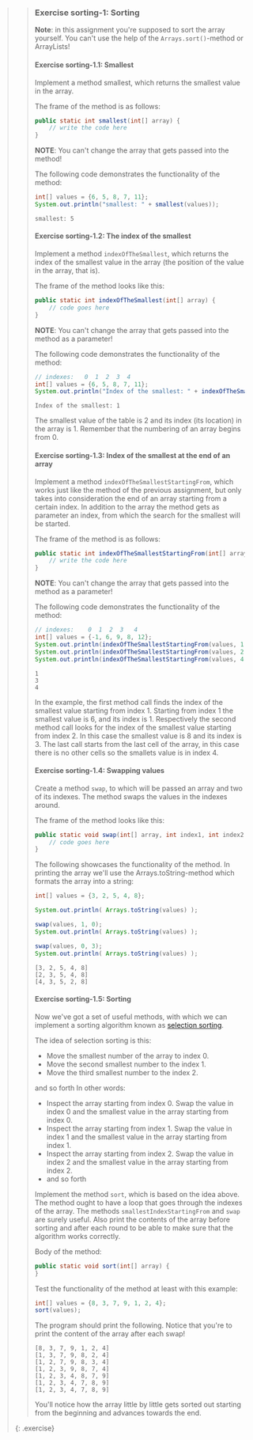 >> ### Exercise sorting-1: Sorting
>>
>> **Note**: in this assignment you're supposed to sort the array yourself. You can't use the help of the `Arrays.sort()`-method or ArrayLists!
>>
>> #### Exercise sorting-1.1: Smallest
>>
>> Implement a method smallest, which returns the smallest value in the array.
>>
>> The frame of the method is as follows:
>>
>> ```java
>> public static int smallest(int[] array) {
>>     // write the code here
>> }
>> ```
>>
>> **NOTE**: You can't change the array that gets passed into the method!
>>
>> The following code demonstrates the functionality of the method:
>>
>> ```java
>> int[] values = {6, 5, 8, 7, 11};
>> System.out.println("smallest: " + smallest(values));
>> ```
>> 
>> ```output
>> smallest: 5
>> ```
>>
>> #### Exercise sorting-1.2: The index of the smallest
>> 
>> Implement a method `indexOfTheSmallest`, which returns the index of the smallest value in the array (the position of the value in the array, that is).
>>
>> The frame of the method looks like this:
>>
>> ```java
>> public static int indexOfTheSmallest(int[] array) {
>>     // code goes here
>> }
>> ```
>>
>> **NOTE**: You can't change the array that gets passed into the method as a parameter!
>>
>> The following code demonstrates the functionality of the method:
>>
>> ```java
>> // indexes:   0  1  2  3  4
>> int[] values = {6, 5, 8, 7, 11};
>> System.out.println("Index of the smallest: " + indexOfTheSmallest(values));
>> ```
>>
>> ```output
>> Index of the smallest: 1
>> ```
>>
>> The smallest value of the table is 2 and its index (its location) in the array is 1. Remember that the numbering of an array begins from 0.
>>
>> #### Exercise sorting-1.3: Index of the smallest at the end of an array
>>
>> Implement a method `indexOfTheSmallestStartingFrom`, which works just like the method of the previous assignment, but only takes into consideration the end of an array starting from a certain index. In addition to the array the method gets as parameter an index, from which the search for the smallest will be started.
>>
>> The frame of the method is as follows:
>>
>> ```java
>> public static int indexOfTheSmallestStartingFrom(int[] array, int index) {
>>     // write the code here
>> }
>> ```
>>
>> **NOTE**: You can't change the array that gets passed into the method as a parameter!
>>
>> The following code demonstrates the functionality of the method:
>>
>> ```java
>> // indexes:    0  1  2  3   4
>> int[] values = {-1, 6, 9, 8, 12};
>> System.out.println(indexOfTheSmallestStartingFrom(values, 1));
>> System.out.println(indexOfTheSmallestStartingFrom(values, 2));
>> System.out.println(indexOfTheSmallestStartingFrom(values, 4));
>> ```
>>
>> ```output
>> 1
>> 3
>> 4
>> ```
>> 
>> In the example, the first method call finds the index of the smallest value starting from index 1. Starting from index 1 the smallest value is 6, and its index is 1. Respectively the second method call looks for the index of the smallest value starting from index 2. In this case the smallest value is 8 and its index is 3. The last call starts from the last cell of the array, in this case there is no other cells so the smallets value is in index 4.
>>
>> #### Exercise sorting-1.4: Swapping values
>>
>> Create a method `swap`, to which will be passed an array and two of its indexes. The method swaps the values in the indexes around.
>>
>> The frame of the method looks like this:
>>
>> ```java
>> public static void swap(int[] array, int index1, int index2) {
>>     // code goes here
>> }
>> ```
>>
>> The following showcases the functionality of the method. In printing the array we'll use the Arrays.toString-method which formats the array into a string:
>>
>> ```java
>> int[] values = {3, 2, 5, 4, 8};
>>
>> System.out.println( Arrays.toString(values) );
>>
>> swap(values, 1, 0);
>> System.out.println( Arrays.toString(values) );
>>
>> swap(values, 0, 3);
>> System.out.println( Arrays.toString(values) );
>> ```
>>
>> ```output
>> [3, 2, 5, 4, 8]
>> [2, 3, 5, 4, 8]
>> [4, 3, 5, 2, 8]
>> ```
>> 
>> #### Exercise sorting-1.5: Sorting
>>
>> Now we've got a set of useful methods, with which we can implement a sorting algorithm known as [selection sorting](https://en.wikipedia.org/wiki/Selection_sort).
>>
>> The idea of selection sorting is this:
>>
>> - Move the smallest number of the array to index 0.
>> - Move the second smallest number to the index 1.
>> - Move the third smallest number to the index 2.
>>
>> and so forth
>> In other words:
>>
>> - Inspect the array starting from index 0. Swap the value in index 0 and the smallest value in the array starting from index 0.
>> - Inspect the array starting from index 1. Swap the value in index 1 and the smallest value in the array starting from index 1.
>> - Inspect the array starting from index 2. Swap the value in index 2 and the smallest value in the array starting from index 2.
>> - and so forth
>>
>> Implement the method `sort`, which is based on the idea above. The method ought to have a loop that goes through the indexes of the array. The methods `smallestIndexStartingFrom` and `swap` are surely useful. Also print the contents of the array before sorting and after each round to be able to make sure that the algorithm works correctly.
>>
>> Body of the method:
>>
>> ```java
>> public static void sort(int[] array) {
>> }
>> ```
>>
>> Test the functionality of the method at least with this example:
>>
>> ```java
>> int[] values = {8, 3, 7, 9, 1, 2, 4};
>> sort(values);
>> ```
>>
>> The program should print the following. Notice that you're to print the content of the array after each swap!
>>
>> ```output
>> [8, 3, 7, 9, 1, 2, 4]
>> [1, 3, 7, 9, 8, 2, 4]
>> [1, 2, 7, 9, 8, 3, 4]
>> [1, 2, 3, 9, 8, 7, 4]
>> [1, 2, 3, 4, 8, 7, 9]
>> [1, 2, 3, 4, 7, 8, 9]
>> [1, 2, 3, 4, 7, 8, 9]
>> ```
>>
>> You'll notice how the array little by little gets sorted out starting from the beginning and advances towards the end.
>>
>{: .exercise}